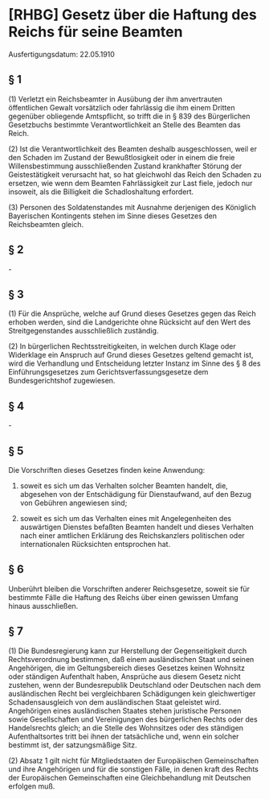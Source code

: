# [RHBG] Gesetz über die Haftung des Reichs für seine Beamten

Ausfertigungsdatum: 22.05.1910

 

## § 1

(1) Verletzt ein Reichsbeamter in Ausübung der ihm anvertrauten öffentlichen Gewalt vorsätzlich oder fahrlässig die ihm einem Dritten gegenüber obliegende Amtspflicht, so trifft die in § 839 des Bürgerlichen Gesetzbuchs bestimmte Verantwortlichkeit an Stelle des Beamten das Reich.

(2) Ist die Verantwortlichkeit des Beamten deshalb ausgeschlossen, weil er den Schaden im Zustand der Bewußtlosigkeit oder in einem die freie Willensbestimmung ausschließenden Zustand krankhafter Störung der Geistestätigkeit verursacht hat, so hat gleichwohl das Reich den Schaden zu ersetzen, wie wenn dem Beamten Fahrlässigkeit zur Last fiele, jedoch nur insoweit, als die Billigkeit die Schadloshaltung erfordert.

(3) Personen des Soldatenstandes mit Ausnahme derjenigen des Königlich Bayerischen Kontingents stehen im Sinne dieses Gesetzes den Reichsbeamten gleich.


## § 2

\-


## § 3

(1) Für die Ansprüche, welche auf Grund dieses Gesetzes gegen das Reich erhoben werden, sind die Landgerichte ohne Rücksicht auf den Wert des Streitgegenstandes ausschließlich zuständig.

(2) In bürgerlichen Rechtsstreitigkeiten, in welchen durch Klage oder Widerklage ein Anspruch auf Grund dieses Gesetzes geltend gemacht ist, wird die Verhandlung und Entscheidung letzter Instanz im Sinne des § 8 des Einführungsgesetzes zum Gerichtsverfassungsgesetze dem Bundesgerichtshof zugewiesen.


## § 4

\-


## § 5

Die Vorschriften dieses Gesetzes finden keine Anwendung:

1. soweit es sich um das Verhalten solcher Beamten handelt, die, abgesehen von der Entschädigung für Dienstaufwand, auf den Bezug von Gebühren angewiesen sind;

2. soweit es sich um das Verhalten eines mit Angelegenheiten des auswärtigen Dienstes befaßten Beamten handelt und dieses Verhalten nach einer amtlichen Erklärung des Reichskanzlers politischen oder internationalen Rücksichten entsprochen hat.


## § 6

Unberührt bleiben die Vorschriften anderer Reichsgesetze, soweit sie für bestimmte Fälle die Haftung des Reichs über einen gewissen Umfang hinaus ausschließen.


## § 7

(1) Die Bundesregierung kann zur Herstellung der Gegenseitigkeit durch Rechtsverordnung bestimmen, daß einem ausländischen Staat und seinen Angehörigen, die im Geltungsbereich dieses Gesetzes keinen Wohnsitz oder ständigen Aufenthalt haben, Ansprüche aus diesem Gesetz nicht zustehen, wenn der Bundesrepublik Deutschland oder Deutschen nach dem ausländischen Recht bei vergleichbaren Schädigungen kein gleichwertiger Schadensausgleich von dem ausländischen Staat geleistet wird. Angehörigen eines ausländischen Staates stehen juristische Personen sowie Gesellschaften und Vereinigungen des bürgerlichen Rechts oder des Handelsrechts gleich; an die Stelle des Wohnsitzes oder des ständigen Aufenthaltsortes tritt bei ihnen der tatsächliche und, wenn ein solcher bestimmt ist, der satzungsmäßige Sitz.

(2) Absatz 1 gilt nicht für Mitgliedstaaten der Europäischen Gemeinschaften und ihre Angehörigen und für die sonstigen Fälle, in denen kraft des Rechts der Europäischen Gemeinschaften eine Gleichbehandlung mit Deutschen erfolgen muß.
